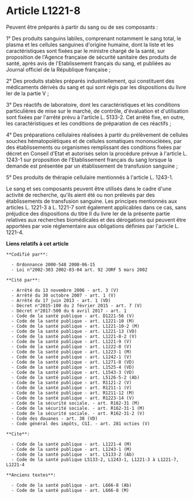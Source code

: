 # Article L1221-8

Peuvent être préparés à partir du sang ou de ses composants :

1° Des produits sanguins labiles, comprenant notamment le sang total, le plasma et les cellules sanguines d'origine humaine,
dont la liste et les caractéristiques sont fixées par le ministre chargé de la santé, sur proposition de l'Agence française
de sécurité sanitaire des produits de santé, après avis de l'Etablissement français du sang, et publiées au Journal officiel
de la République française ;

2° Des produits stables préparés industriellement, qui constituent des médicaments dérivés du sang et qui sont régis par les
dispositions du livre Ier de la partie V ;

3° Des réactifs de laboratoire, dont les caractéristiques et les conditions particulières de mise sur le marché, de contrôle,
d'évaluation et d'utilisation sont fixées par l'arrêté prévu à l'article L. 5133-2. Cet arrêté fixe, en outre, les
caractéristiques et les conditions de préparation de ces réactifs ;

4° Des préparations cellulaires réalisées à partir du prélèvement de cellules souches hématopoïétiques et de cellules
somatiques mononucléées, par des établissements ou organismes remplissant des conditions fixées par décret en Conseil d'Etat
et autorisés selon la procédure prévue à l'article L. 1243-1 sur proposition de l'Etablissement français du sang lorsque la
demande est présentée par un établissement de transfusion sanguine ;

5° Des produits de thérapie cellulaire mentionnés à l'article L. 1243-1.

Le sang et ses composants peuvent être utilisés dans le cadre d'une activité de recherche, qu'ils aient été ou non prélevés
par des établissements de transfusion sanguine. Les principes mentionnés aux articles L. 1221-3 à L. 1221-7 sont également
applicables dans ce cas, sans préjudice des dispositions du titre II du livre Ier de la présente partie relatives aux
recherches biomédicales et des dérogations qui peuvent être apportées par voie réglementaire aux obligations définies par
l'article L. 1221-4.

**Liens relatifs à cet article**

	**Codifié par**:

	  - Ordonnance 2000-548 2000-06-15
	  - Loi n°2002-303 2002-03-04 art. 92 JORF 5 mars 2002

	**Cité par**:

	  - Arrêté du 13 novembre 2006 - art. 3 (V)
	  - Arrêté du 30 octobre 2007 - art. 1 (V)
	  - Arrêté du 17 juin 2013 - art. 1 (VD)
	  - Décret n°2015-100 du 2 février 2015 - art. 7 (V)
	  - Décret n°2017-500 du 6 avril 2017 - art. 1
	  - Code de la santé publique - art. D1221-56 (V)
	  - Code de la santé publique - art. L1221-10 (M)
	  - Code de la santé publique - art. L1221-10-2 (M)
	  - Code de la santé publique - art. L1221-13 (VD)
	  - Code de la santé publique - art. L1221-8-2 (V)
	  - Code de la santé publique - art. L1221-9 (V)
	  - Code de la santé publique - art. L1222-8 (V)
	  - Code de la santé publique - art. L1223-1 (M)
	  - Code de la santé publique - art. L1242-1 (V)
	  - Code de la santé publique - art. L1271-8 (VD)
	  - Code de la santé publique - art. L1525-4 (VD)
	  - Code de la santé publique - art. L1543-3 (VD)
	  - Code de la santé publique - art. L5126-5-2 (Ab)
	  - Code de la santé publique - art. R1121-2 (V)
	  - Code de la santé publique - art. R1211-1 (V)
	  - Code de la santé publique - art. R1211-12 (M)
	  - Code de la santé publique - art. R1223-14 (V)
	  - Code de la sécurité sociale. - art. R162-31 (M)
	  - Code de la sécurité sociale. - art. R162-31-1 (M)
	  - Code de la sécurité sociale. - art. R162-31-2 (V)
	  - Code des douanes - art. 38 (VD)
	  - Code général des impôts, CGI. - art. 281 octies (V)

	**Cite**:

	  - Code de la santé publique - art. L1221-4 (M)
	  - Code de la santé publique - art. L1243-1 (M)
	  - Code de la santé publique - art. L5133-2 (Ab)
	  - Code de la santé publique L5133-2, L1243-1, L1221-3 à L1221-7, L1221-4

	**Anciens textes**:

	  - Code de la santé publique - art. L666-8 (Ab)
	  - Code de la santé publique - art. L666-8 (M)
